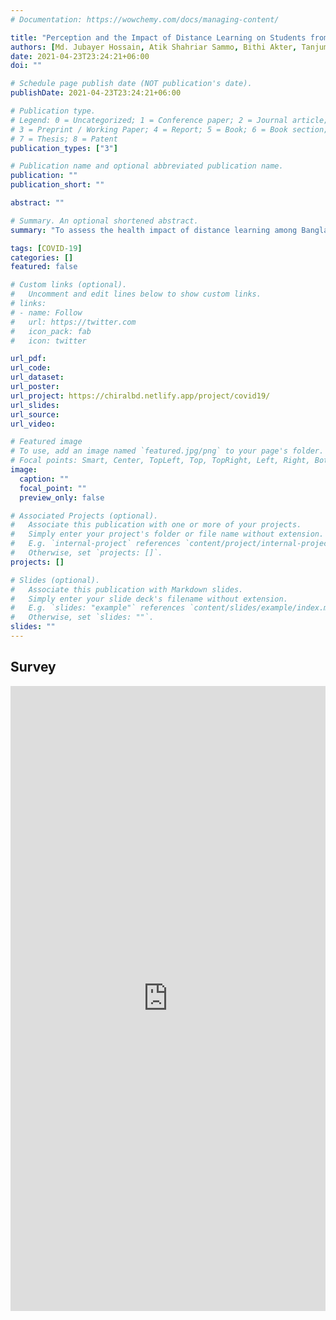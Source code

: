 ```yaml
---
# Documentation: https://wowchemy.com/docs/managing-content/

title: "Perception and the Impact of Distance Learning on Students from the Science Faculty at Jagannath University, Dhaka during COVID-19: An Exploratory Study"
authors: [Md. Jubayer Hossain, Atik Shahriar Sammo, Bithi Akter, Tanjum Ahmed Nodee,Sanjida Akter Sathy, Ema Akter,Susmita Jahan Bristy]
date: 2021-04-23T23:24:21+06:00
doi: ""

# Schedule page publish date (NOT publication's date).
publishDate: 2021-04-23T23:24:21+06:00

# Publication type.
# Legend: 0 = Uncategorized; 1 = Conference paper; 2 = Journal article;
# 3 = Preprint / Working Paper; 4 = Report; 5 = Book; 6 = Book section;
# 7 = Thesis; 8 = Patent
publication_types: ["3"]

# Publication name and optional abbreviated publication name.
publication: ""
publication_short: ""

abstract: ""

# Summary. An optional shortened abstract.
summary: "To assess the health impact of distance learning among Bangladeshi university students during COVID-19."

tags: [COVID-19]
categories: []
featured: false

# Custom links (optional).
#   Uncomment and edit lines below to show custom links.
# links:
# - name: Follow
#   url: https://twitter.com
#   icon_pack: fab
#   icon: twitter

url_pdf:
url_code:
url_dataset:
url_poster:
url_project: https://chiralbd.netlify.app/project/covid19/
url_slides:
url_source:
url_video:

# Featured image
# To use, add an image named `featured.jpg/png` to your page's folder.
# Focal points: Smart, Center, TopLeft, Top, TopRight, Left, Right, BottomLeft, Bottom, BottomRight.
image:
  caption: ""
  focal_point: ""
  preview_only: false

# Associated Projects (optional).
#   Associate this publication with one or more of your projects.
#   Simply enter your project's folder or file name without extension.
#   E.g. `internal-project` references `content/project/internal-project/index.md`.
#   Otherwise, set `projects: []`.
projects: []

# Slides (optional).
#   Associate this publication with Markdown slides.
#   Simply enter your slide deck's filename without extension.
#   E.g. `slides: "example"` references `content/slides/example/index.md`.
#   Otherwise, set `slides: ""`.
slides: ""
---
```


## Survey

 <iframe
       src="https://forms.gle/NRZKFQZ1YGGrV4Vi9"
       width="100%"
       height="1000px"
       style="border:none;">
 </iframe>
